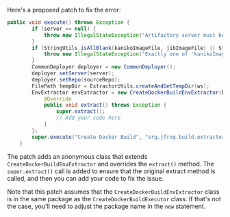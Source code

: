 Here's a proposed patch to fix the error:
```java
public void execute() throws Exception {
        if (server == null) {
            throw new IllegalStateException("Artifactory server must be configured");
        }
        if (StringUtils.isAllBlank(kanikoImageFile, jibImageFile) || StringUtils.isNoneBlank(kanikoImageFile, jibImageFile)) {
            throw new IllegalStateException("Exactly one of 'kanikoImageFile' or 'jibImageFile' must be configured");
        }
        CommonDeployer deployer = new CommonDeployer();
        deployer.setServer(server);
        deployer.setRepo(sourceRepo);
        FilePath tempDir = ExtractorUtils.createAndGetTempDir(ws);
        EnvExtractor envExtractor = new CreateDockerBuildEnvExtractor(build, buildInfo, deployer, listener, launcher, tempDir, env, kanikoImageFile, jibImageFile) {
            @Override
            public void extract() throws Exception {
                super.extract();
                // Add your code here
            }
        };
        super.execute("Create Docker Build", "org.jfrog.build.extractor.docker.extractor.BuildDockerCreator", envExtractor, tempDir);
    }
```
The patch adds an anonymous class that extends `CreateDockerBuildEnvExtractor` and overrides the `extract()` method. The `super.extract()` call is added to ensure that the original extract method is called, and then you can add your code to fix the issue.

Note that this patch assumes that the `CreateDockerBuildEnvExtractor` class is in the same package as the `CreateDockerBuildExecutor` class. If that's not the case, you'll need to adjust the package name in the `new` statement.